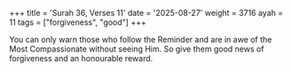 +++
title = 'Surah 36, Verses 11'
date = '2025-08-27'
weight = 3716
ayah = 11
tags = ["forgiveness", "good"]
+++

You can only warn those who follow the Reminder and are in awe of the Most Compassionate without seeing Him. So give them good news of forgiveness and an honourable reward.